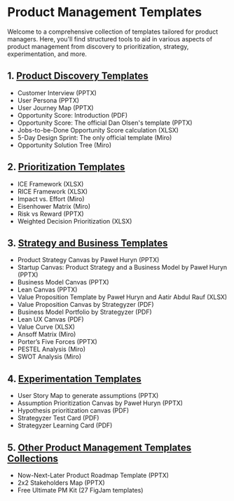 # Product Management Templates

Welcome to a comprehensive collection of templates tailored for product managers. Here, you'll find structured tools to aid in various aspects of product management from discovery to prioritization, strategy, experimentation, and more.

## 1. [Product Discovery Templates](https://www.productcompass.pm/i/95087405/product-discovery-templates)
- Customer Interview (PPTX)
- User Persona (PPTX)
- User Journey Map (PPTX)
- Opportunity Score: Introduction (PDF)
- Opportunity Score: The official Dan Olsen's template (PPTX)
- Jobs-to-be-Done Opportunity Score calculation (XLSX)
- 5-Day Design Sprint: The only official template (Miro)
- Opportunity Solution Tree (Miro)

## 2. [Prioritization Templates](https://www.productcompass.pm/i/95087405/prioritization-templates)
- ICE Framework (XLSX)
- RICE Framework (XLSX)
- Impact vs. Effort (Miro)
- Eisenhower Matrix (Miro)
- Risk vs Reward (PPTX)
- Weighted Decision Prioritization (XLSX)

## 3. [Strategy and Business Templates](https://www.productcompass.pm/i/95087405/strategy-and-business-templates)
- Product Strategy Canvas by Paweł Huryn (PPTX)
- Startup Canvas: Product Strategy and a Business Model by Paweł Huryn (PPTX)
- Business Model Canvas (PPTX)
- Lean Canvas (PPTX)
- Value Proposition Template by Paweł Huryn and Aatir Abdul Rauf (XLSX)
- Value Proposition Canvas by Strategyzer (PDF)
- Business Model Portfolio by Strategyzer (PDF)
- Lean UX Canvas (PDF)
- Value Curve (XLSX)
- Ansoff Matrix (Miro)
- Porter’s Five Forces (PPTX)
- PESTEL Analysis (Miro)
- SWOT Analysis (Miro)

## 4. [Experimentation Templates](https://www.productcompass.pm/i/95087405/experimentation-templates)
- User Story Map to generate assumptions (PPTX)
- Assumption Prioritization Canvas by Paweł Huryn (PPTX)
- Hypothesis prioritization canvas (PDF)
- Strategyzer Test Card (PDF)
- Strategyzer Learning Card (PDF)

## 5. [Other Product Management Templates Collections](https://www.productcompass.pm/i/95087405/other-product-management-templates-collections)
- Now-Next-Later Product Roadmap Template (PPTX)
- 2x2 Stakeholders Map (PPTX)
- Free Ultimate PM Kit (27 FigJam templates)